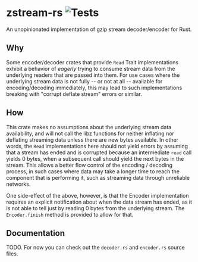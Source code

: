 # zstream-rs ![Tests](https://github.com/51390/zstream-rs/actions/workflows/tests.yml/badge.svg)

An unopinionated implementation of gzip stream decoder/encoder for Rust.

## Why

Some encoder/decoder crates that provide `Read` Trait implementations exhibit a behavior of _eagerly_ trying to consume stream data from the underlying readers that are passed into them.
For use cases where the underlying stream data is not fully -- or not at all -- available for encoding/decoding immediately, this may lead to such implementations breaking with "corrupt deflate stream" errors or similar.

## How

This crate makes no assumptions about the underlying stream data availability, and will not call the libz functions for neither inflating nor deflating streaming data unless there are new bytes available. In other words, the `Read` implementations here should not yield errors by assuming that a stream has ended and is corrupted because an intermediate `read` call yields 0 bytes, when a subsequent call should yield the next bytes in the stream.
This allows a better flow control of the encoding / decoding process, in such cases where data may take a longer time to reach the component that is performing it, such as streaming data through unreliable networks.

One side-effect of the above, however, is that the Encoder implementation requires an explicit notification about when the data stream has ended, as it is not able to tell just by reading 0 bytes from the underlying stream. The `Encoder.finish` method is provided to allow for that.

## Documentation

TODO. For now you can check out the `decoder.rs` and `encoder.rs` source files.
